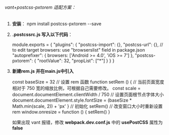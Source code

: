 

###### vant+postcss-pxtorem 适配方案：

1. **安装**： npm install postcss-pxtorem --save

2. **.postcssrc.js  写入以下代码**：

   module.exports = {
     "plugins": {
       "postcss-import": {},
       "postcss-url": {},
       // to edit target browsers: use "browserslist" field in package.json
       "autoprefixer": {
         browsers: ['Android >= 4.0', 'iOS >= 7']
       },
       "postcss-pxtorem": { 
         "rootValue": 32,
         "propList": ["*"]
       }
     }
   }

3. **新建rem.js 并在main.js中引入**

   const baseSize = 32
   // 设置 rem 函数
   function setRem () {
   // 当前页面宽度相对于 750 宽的缩放比例，可根据自己需要修改。
   const scale = document.documentElement.clientWidth / 750
   // 设置页面根节点字体大小
   document.documentElement.style.fontSize = (baseSize * Math.min(scale, 2)) + 'px'
   }
   // 初始化
   setRem()
   // 改变窗口大小时重新设置 rem
   window.onresize = function () {
       setRem()
   }

   如果出现 vant 报错，修改 **webpack.dev.conf.js** 中的  **usePostCSS** 属性为  **false**